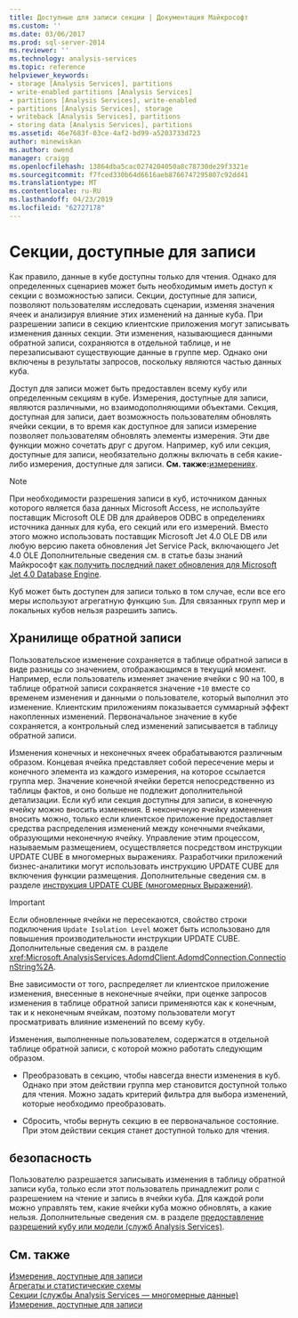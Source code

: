 ```yaml
---
title: Доступные для записи секции | Документация Майкрософт
ms.custom: ''
ms.date: 03/06/2017
ms.prod: sql-server-2014
ms.reviewer: ''
ms.technology: analysis-services
ms.topic: reference
helpviewer_keywords:
- storage [Analysis Services], partitions
- write-enabled partitions [Analysis Services]
- partitions [Analysis Services], write-enabled
- partitions [Analysis Services], storage
- writeback [Analysis Services], partitions
- storing data [Analysis Services], partitions
ms.assetid: 46e7683f-03ce-4af2-bd99-a5203733d723
author: minewiskan
ms.author: owend
manager: craigg
ms.openlocfilehash: 13864dba5cac0274204050a8c78730de29f3321e
ms.sourcegitcommit: f7fced330b64d6616aeb8766747295807c92dd41
ms.translationtype: MT
ms.contentlocale: ru-RU
ms.lasthandoff: 04/23/2019
ms.locfileid: "62727178"
---
```

# <a name="write-enabled-partitions"></a>Секции, доступные для записи
  Как правило, данные в кубе доступны только для чтения. Однако для определенных сценариев может быть необходимым иметь доступ к секции с возможностью записи. Секции, доступные для записи, позволяют пользователям исследовать сценарии, изменяя значения ячеек и анализируя влияние этих изменений на данные куба. При разрешении записи в секцию клиентские приложения могут записывать изменения данных секции. Эти изменения, называющиеся данными обратной записи, сохраняются в отдельной таблице, и не перезаписывают существующие данные в группе мер. Однако они включены в результаты запросов, поскольку являются частью данных куба.  
  
 Доступ для записи может быть предоставлен всему кубу или определенным секциям в кубе. Измерения, доступные для записи, являются различными, но взаимодополняющими объектами.  Секция, доступная для записи, дает возможность пользователям обновлять ячейки секции, в то время как доступное для записи измерение позволяет пользователям обновлять элементы измерения. Эти две функции можно сочетать друг с другом. Например, куб или секция, доступные для записи, необязательно должны включать в себя какие-либо измерения, доступные для записи. **См. также:**[измерениях](../multidimensional-models-olap-logical-dimension-objects/write-enabled-dimensions.md).  
  
> [!NOTE]  
>  При необходимости разрешения записи в куб, источником данных которого является база данных Microsoft Access, не используйте поставщик Microsoft OLE DB для драйверов ODBC в определениях источника данных для куба, его секций или его измерений. Вместо этого можно использовать поставщик Microsoft Jet 4.0 OLE DB или любую версию пакета обновления Jet Service Pack, включающего Jet 4.0 OLE Дополнительные сведения см. в статье базы знаний Майкрософт [как получить последний пакет обновления для Microsoft Jet 4.0 Database Engine](https://support.microsoft.com/?kbid=239114).  
  
 Куб может быть доступен для записи только в том случае, если все его меры используют агрегатную функцию `Sum`. Для связанных групп мер и локальных кубов нельзя разрешить запись.  
  
## <a name="writeback-storage"></a>Хранилище обратной записи  
 Пользовательское изменение сохраняется в таблице обратной записи в виде разницы со значением, отображающимся в текущий момент. Например, если пользователь изменяет значение ячейки с 90 на 100, в таблице обратной записи сохраняется значение `+10` вместе со временем изменения и данными о пользователе, который выполнил это изменение. Клиентским приложениям показывается суммарный эффект накопленных изменений. Первоначальное значение в кубе сохраняется, а контрольный след изменений записывается в таблицу обратной записи.  
  
 Изменения конечных и неконечных ячеек обрабатываются различным образом. Концевая ячейка представляет собой пересечение меры и конечного элемента из каждого измерения, на которое ссылается группа мер. Значение конечной ячейки берется непосредственно из таблицы фактов, и оно больше не подлежит дополнительной детализации. Если куб или секция доступны для записи, в конечную ячейку можно вносить изменения. В неконечную ячейку изменения вносить можно, только если клиентское приложение предоставляет средства распределения изменений между конечными ячейками, образующими неконечную ячейку. Управление этим процессом, называемым размещением, осуществляется посредством инструкции UPDATE CUBE в многомерных выражениях. Разработчики приложений бизнес-аналитики могут использовать инструкцию UPDATE CUBE для включения функции размещения. Дополнительные сведения см. в разделе [инструкция UPDATE CUBE &#40;многомерных Выражений&#41;](/sql/mdx/mdx-data-manipulation-update-cube).  
  
> [!IMPORTANT]  
>  Если обновленные ячейки не пересекаются, свойство строки подключения `Update Isolation Level` может быть использовано для повышения производительности инструкции UPDATE CUBE. Дополнительные сведения см. в разделе <xref:Microsoft.AnalysisServices.AdomdClient.AdomdConnection.ConnectionString%2A>.  
  
 Вне зависимости от того, распределяет ли клиентское приложение изменения, внесенные в неконечные ячейки, при оценке запросов изменения в таблице обратной записи применяются как к конечным, так и к неконечным ячейкам, поэтому пользователи могут просматривать влияние изменений по всему кубу.  
  
 Изменения, выполненные пользователем, содержатся в отдельной таблице обратной записи, с которой можно работать следующим образом.  
  
-   Преобразовать в секцию, чтобы навсегда внести изменения в куб. Однако при этом действии группа мер становится доступной только для чтения. Можно задать критерий фильтра для выбора изменений, которые необходимо преобразовать.  
  
-   Сбросить, чтобы вернуть секцию в ее первоначальное состояние. При этом действии секция станет доступной только для чтения.  
  
## <a name="security"></a>безопасность  
 Пользователю разрешается записывать изменения в таблицу обратной записи куба, только если этот пользователь принадлежит роли с разрешением на чтение и запись в ячейки куба. Для каждой роли можно управлять тем, какие ячейки куба можно обновлять, а какие нельзя. Дополнительные сведения см. в разделе [предоставление разрешений кубу или модели &#40;служб Analysis Services&#41;](../multidimensional-models/grant-cube-or-model-permissions-analysis-services.md).  
  
## <a name="see-also"></a>См. также  
 [Измерения, доступные для записи](../multidimensional-models-olap-logical-dimension-objects/write-enabled-dimensions.md)   
 [Агрегаты и статистические схемы](../multidimensional-models-olap-logical-cube-objects/aggregations-and-aggregation-designs.md)   
 [Секции (службы Analysis Services — многомерные данные)](../multidimensional-models-olap-logical-cube-objects/partitions-analysis-services-multidimensional-data.md)   
 [Измерения, доступные для записи](../multidimensional-models-olap-logical-dimension-objects/write-enabled-dimensions.md)  
  
  
